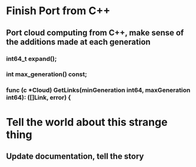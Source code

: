 # Finish Port from C++
## Port cloud computing from C++, make sense of the additions made at each generation
### int64_t expand();
### int max_generation() const;
### func (c *Cloud) GetLinks(minGeneration int64, maxGeneration int64): ([]Link, error) {

# Tell the world about this strange thing
## Update documentation, tell the story
